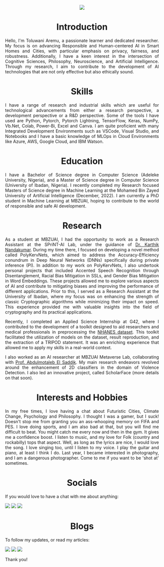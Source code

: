 <p align="center">
  <img src="https://user-images.githubusercontent.com/45424924/178570815-184ae271-dc05-4c06-ba6a-3a71c41d6b1b.png">
</p>

<h1 align="center">Introduction</h1>
<p align="justify"> Hello, I'm Toluwani Aremu, a passionate learner and dedicated researcher. My focus is on advancing Responsible and Human-centered AI in Smart Homes and Cities, with particular emphasis on privacy, fairness, and robustness. Additionally, I have a keen interest in the intersection of Cognitive Sciences, Philosophy, Neuroscience, and Artificial Intelligence. Through my research, I aim to contribute to the development of AI technologies that are not only effective but also ethically sound. </p>

<h1 align="center">Skills</h1>
<p align="justify"> I have a range of research and industrial skills which are useful for technological advancements from either a research perspective, a development perspective or a R&D perspective. Some of the tools I have used are Python, Pytorch, Pytorch Lightning, TensorFlow, Keras, NumPy, Vb.Net, Colab, Power-Bi, Excel and Canva. I am quite proficient with many Integrated Development Environments such as VSCode, Visual Studio, and Notebooks and I have a basic knowledge of MLOps in Cloud Environments like Azure, AWS, Google Cloud, and IBM Watson. </p>

<h1 align="center">Education</h1>
<p align="justify"> I have a Bachelor of Science degree in Computer Science (Adeleke University, Nigeria), and a Master of Science degree in Computer Science (University of Ibadan, Nigeria). I recently completed my Research focused Masters of Science degree in Machine Learning at the Mohamed Bin Zayed University of Artificial Intelligence (December, 2022). I am currently a PhD student in Machine Learning at MBZUAI, hoping to contribute to the world of responsible and safe AI development.</p>

<h1 align="center">Research</h1>
<p align="justify"> As a student at MBZUAI, I had the opportunity to work as a Research Assistant at the SPriNT-AI Lab, under the guidance of <a href="https://scholar.google.com/citations?hl=en&user=2qx0RnEAAAAJ&view_op=list_works&sortby=pubdate">Dr. Karthik Nandakumar</a>. During my time there, I focused on developing a novel method called PolyKervNets, which aimed to address the Accuracy-Efficiency conundrum in Deep Neural Networks (DNNs) specifically during private inference (PI). In addition to my work on PolyKervNets, I also undertook personal projects that included Accented Speech Recognition through Disentanglement, Racial Bias Mitigation in SSLs, and Gender Bias Mitigation in Word Embeddings. These projects allowed me to explore various aspects of AI and contribute to mitigating biases and improving the performance of different applications. Prior to this, I served as a Research Assistant at the University of Ibadan, where my focus was on enhancing the strength of classic Cryptographic algorithms while minimizing their impact on speed. This experience provided me with valuable insights into the field of cryptography and its practical applications.</p>
  
<p align="justify"> Recently, I completed an Applied Science Internship at G42, where I contributed to the development of a toolkit designed to aid researchers and medical professionals in preprocessing the <a href="https://www.cdc.gov/nchs/nhanes/index.htm">NHANES dataset</a>. This toolkit facilitated the utilization of models on the dataset, result reproduction, and the extraction of a TRIPOD statement. It was an enriching experience that allowed me to apply my skills in a real-world context.</p>
  
<p align="justify"> I also worked as an AI researcher at MBZUAI Metaverse Lab, collaborating with <a href="https://scholar.google.ca/citations?hl=en&user=VcOjgngAAAAJ&view_op=list_works&sortby=pubdate">Prof. Abdulmotaleb El Saddik</a>. My main research endeavors revolved around the enhancement of 2D classifiers in the domain of Violence Detection. I also led an innovative project, called ScholarFace (more details on that soon).</p>

<h1 align="center">Interests and Hobbies</h1>
<p align="justify"> In my free times, I love having a chat about Futuristic Cities, Climate Change, Psychology and Philosophy. I thought I was a gamer, but I suck! Doesn't stop me from granting you an ass-whooping memory on FIFA and PES. I love doing sports, and I am also bad at that, but you will find me difficult to beat. You might catch me every now and then in the gym. It gives me a confidence boost. I listen to music, and my love for Folk (country and rockabilly) tops that aspect. Well, as long as the lyrics are nice, I would love the song. I love singing too, until I listen to my voice. I play the guitar and piano, at least I think I do. Last year, I became interested in photography, and I am a dangerous photographer. Come to me if you want to be 'shot at' sometimes.</p>

<h1 align="center">Socials</h1>
If you would love to have a chat with me about anything:

[<img src="https://img.shields.io/badge/linkedin-%230077B5.svg?&style=for-the-badge&logo=linkedin&logoColor=white" />](https://www.linkedin.com/in/toluwaniaremu/)
[<img src="https://img.shields.io/badge/Gmail-D14836?style=for-the-badge&logo=gmail&logoColor=white" />](mailto:tioluwaniaremu@gmail.com)
[<img src="https://img.shields.io/badge/Microsoft_Outlook-0078D4?style=for-the-badge&logo=microsoft-outlook&logoColor=white" />](mailto:toluwani.aremu@mbzuai.ac.ae)

<h1 align="center">Blogs</h1>
To follow my updates, or read my articles:

[<img src="https://img.shields.io/badge/Blogger-FF5722?style=for-the-badge&logo=blogger&logoColor=white" />](https://tolusophy.blogspot.com/)
[<img src="https://img.shields.io/badge/medium-%2312100E.svg?&style=for-the-badge&logo=medium&logoColor=white" />](https://medium.com/@tolusophy)
[<img src="https://img.shields.io/badge/linkedin-%230077B5.svg?&style=for-the-badge&logo=linkedin&logoColor=white" />](https://www.linkedin.com/in/toluwaniaremu/)

Thank you!
